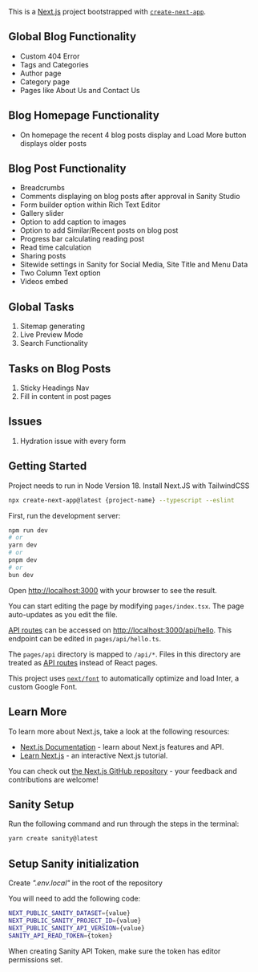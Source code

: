 This is a [Next.js](https://nextjs.org/) project bootstrapped with [`create-next-app`](https://github.com/vercel/next.js/tree/canary/packages/create-next-app).

## Global Blog Functionality

- Custom 404 Error
- Tags and Categories
- Author page
- Category page
- Pages like About Us and Contact Us

## Blog Homepage Functionality

- On homepage the recent 4 blog posts display and Load More button displays older posts

## Blog Post Functionality

- Breadcrumbs
- Comments displaying on blog posts after approval in Sanity Studio
- Form builder option within Rich Text Editor
- Gallery slider
- Option to add caption to images
- Option to add Similar/Recent posts on blog post
- Progress bar calculating reading post
- Read time calculation
- Sharing posts
- Sitewide settings in Sanity for Social Media, Site Title and Menu Data
- Two Column Text option
- Videos embed

## Global Tasks

1. Sitemap generating
2. Live Preview Mode
3. Search Functionality

## Tasks on Blog Posts

1. Sticky Headings Nav
2. Fill in content in post pages

## Issues

1. Hydration issue with every form

## Getting Started

Project needs to run in Node Version 18. Install Next.JS with TailwindCSS

```bash
npx create-next-app@latest {project-name} --typescript --eslint
```

First, run the development server:

```bash
npm run dev
# or
yarn dev
# or
pnpm dev
# or
bun dev
```

Open [http://localhost:3000](http://localhost:3000) with your browser to see the result.

You can start editing the page by modifying `pages/index.tsx`. The page auto-updates as you edit the file.

[API routes](https://nextjs.org/docs/api-routes/introduction) can be accessed on [http://localhost:3000/api/hello](http://localhost:3000/api/hello). This endpoint can be edited in `pages/api/hello.ts`.

The `pages/api` directory is mapped to `/api/*`. Files in this directory are treated as [API routes](https://nextjs.org/docs/api-routes/introduction) instead of React pages.

This project uses [`next/font`](https://nextjs.org/docs/basic-features/font-optimization) to automatically optimize and load Inter, a custom Google Font.

## Learn More

To learn more about Next.js, take a look at the following resources:

- [Next.js Documentation](https://nextjs.org/docs) - learn about Next.js features and API.
- [Learn Next.js](https://nextjs.org/learn) - an interactive Next.js tutorial.

You can check out [the Next.js GitHub repository](https://github.com/vercel/next.js/) - your feedback and contributions are welcome!

## Sanity Setup

Run the following command and run through the steps in the terminal:

```bash
yarn create sanity@latest
```

## Setup Sanity initialization

Create _".env.local"_ in the root of the repository

You will need to add the following code:

```bash
NEXT_PUBLIC_SANITY_DATASET={value}
NEXT_PUBLIC_SANITY_PROJECT_ID={value}
NEXT_PUBLIC_SANITY_API_VERSION={value}
SANITY_API_READ_TOKEN={token}
```

When creating Sanity API Token, make sure the token has editor permissions set.
